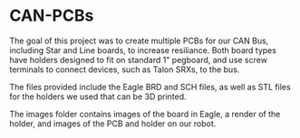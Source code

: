 # CAN-PCBs
The goal of this project was to create multiple PCBs for our CAN Bus, including Star and Line boards, to increase resiliance. Both board types have holders designed to fit on standard 1" pegboard, and use screw terminals to connect devices, such as Talon SRXs, to the bus.

The files provided include the Eagle BRD and SCH files, as well as STL files for the holders we used that can be 3D printed.

The images folder contains images of the board in Eagle, a render of the holder, and images of the PCB and holder on our robot.